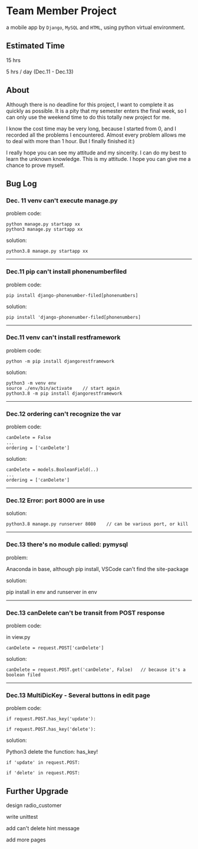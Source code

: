 # Team Member Project
a mobile app by `Django`, `MySQL` and `HTML`, using python virtual environment.

## Estimated Time
15 hrs

5 hrs / day (Dec.11 - Dec.13) 

## About
Although there is no deadline for this project, I want to complete it as quickly as possible. It is a pity that my semester enters the final week, so I can only use the weekend time to do this totally new project for me.

I know the cost time may be very long, because I started from 0, and I recorded all the problems I encountered. Almost every problem allows me to deal with more than 1 hour. But I finally finished it:)

I really hope you can see my attitude and my sincerity. I can do my best to learn the unknown knowledge. This is my attitude. I hope you can give me a chance to prove myself.

## Bug Log

### Dec. 11 venv can't execute manage.py

problem code: 

```
python manage.py startapp xx
python3 manage.py startapp xx
```

solution: 

`python3.8 manage.py startapp xx`


---

### Dec.11 pip can't install phonenumberfiled

problem code:

`pip install django-phonenumber-filed[phonenumbers]`

solution:

`pip install 'django-phonenumber-filed[phonenumbers]`

---

### Dec.11 venv can't install restframework

problem code:

`python -m pip install djangorestframework`

solution:

```
python3 -m venv env
source ./env/bin/activate    // start again
python3.8 -m pip install djangorestframework
```

---

### Dec.12 ordering can't recognize the var

problem code:

```
canDelete = False
...
ordering = ['canDelete']
```

solution:

```
canDelete = models.BooleanField(..)
...
ordering = ['canDelete']
```

---

### Dec.12 Error: port 8000 are in use

solution:

`python3.8 manage.py runserver 8080    // can be various port, or kill`

---

### Dec.13 there's no module called: pymysql

problem:

Anaconda in base, although pip install, VSCode can't find the site-package

solution:

pip install in env and runserver in env

---

### Dec.13 canDelete can't be transit from POST response

problem code:

in view.py

`canDelete = request.POST['canDelete']`

solution:

`canDelete = request.POST.get('canDelete', False)   // because it's a boolean filed`

---

### Dec.13 MultiDicKey - Several buttons in edit page

problem code:

```
if request.POST.has_key('update'):

if request.POST.has_key('delete'):
```

solution:

Python3 delete the function: has_key!

```
if 'update' in request.POST:

if 'delete' in request.POST:
```


## Further Upgrade

design radio_customer

write unittest

add can't delete hint message

add more pages
